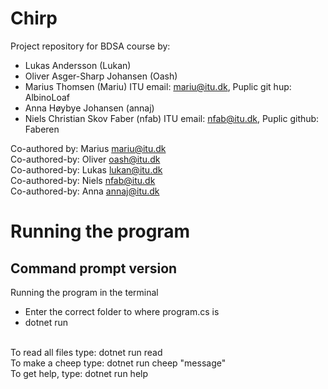 # Chirp
Project repository for BDSA course by:
- Lukas Andersson (Lukan)
- Oliver Asger-Sharp Johansen (Oash)
- Marius Thomsen (Mariu) ITU email: mariu@itu.dk, Puplic git hup: AlbinoLoaf
- Anna Høybye Johansen (annaj)
- Niels Christian Skov Faber (nfab) ITU email: nfab@itu.dk, Puplic github: Faberen

Co-authored by: Marius <mariu@itu.dk><br />
Co-authored-by: Oliver <oash@itu.dk><br />
Co-authored-by: Lukas <lukan@itu.dk><br />
Co-authored-by: Niels <nfab@itu.dk><br />
Co-authored-by: Anna <annaj@itu.dk><br />

# Running the program

## Command prompt version
Running the program in the terminal
- Enter the correct folder to where program.cs is
- dotnet run <br />
<br />
To read all files type: dotnet run read <br />
To make a cheep type: dotnet run cheep "message" <br />
To get help, type: dotnet run help
